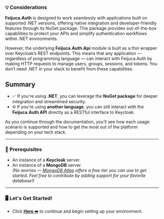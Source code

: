 ### 💡 Considerations

**Feijuca.Auth** is designed to work seamlessly with applications built on supported .NET versions, offering native integration and developer-friendly features through its NuGet package. This package provides out-of-the-box capabilities to protect your APIs and simplify authentication workflows within .NET environments.

However, the underlying **Feijuca.Auth.Api** module is built as a thin wrapper over Keycloak’s REST endpoints. This means that any application — regardless of programming language — can interact with Feijuca.Auth by making HTTP requests to manage users, groups, sessions, and tokens. You don’t need .NET in your stack to benefit from these capabilities.

## Summary

- ✅ If you're using **.NET**, you can leverage the **NuGet package** for deeper integration and streamlined security.
- 🌐 If you're using **another language**, you can still interact with the **Feijuca.Auth API** directly as a RESTful interface to Keycloak.

As you continue through the documentation, you’ll see how each usage scenario is supported and how to get the most out of the platform depending on your tech stack.

---

### 🔧 Prerequisites

- An instance of a **Keycloak** server.
- An instance of a **MongoDB** server.  
  _(No worries — [MongoDB Atlas](https://www.mongodb.com/atlas/database) offers a free tier you can use to get started. Feel free to contribute by adding support for your favorite database!)_

---

### 🖥️ Let's Get Started!

- Click **[Here ➡️](/Feijuca.Auth/docs/keycloakMandatoryConfigs.html)** to continue and begin setting up your environment.




